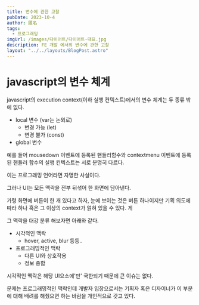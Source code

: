 ```yaml
---
title: 변수에 관한 고찰
pubDate: 2023-10-4
author: 匿名
tags:
  - 프로그래밍
imgUrl: /images/다이어트/다이어트-대표.jpg
description: FE 개발 에서의 변수에 관한 고찰
layout: "../../layouts/BlogPost.astro"
---
```


# javascript의 변수 체계
javascript의 execution context(이하 실행 컨텍스트)에서의 변수 체계는 두 종류 밖에 없다. 

- local 변수 (var는 논외로)
    - 변경 가능 (let)
    - 변경 불가 (const)
- global 변수

예를 들어 mousedown 이벤트에 등록된 핸들러함수와 contextmenu 이벤트에 등록된 핸들러 함수의 실행 컨텍스트는 서로 분명히 다르다.   

이는 프로그래밍 언어라면 자명한 사실이다. 

그러나 UI는 모든 맥락을 전부 뒤섞어 한 화면에 담아낸다. 

가령 화면에 버튼이 한 개 있다고 하자, 눈에 보이는 것은 버튼 하나이지만 기획 의도에 따라 하나 혹은 그 이상의 context가 얽혀 있을 수 있다. 게

그 맥락을 대강 분류 해보자면 아래와 같다. 

- 시각적인 맥락
    - hover, active, blur 등등..
- 프로그래밍적인 맥락
    - 다른 UI와 상호작용
    - 정보 종합

시각적인 맥락은 해당 UI요소에'만' 국한되기 때문에 큰 이슈는 없다. 

문제는 프로그래밍적인 맥락인데 개발자 입장으로서는 기획자 혹은 디자이너가 이 부분에 대해 배려를 해줬으면 하는 바람을 개인적으로 갖고 있다. 

